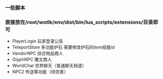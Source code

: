 ### 一些脚本
### 直接放在/root/wotlk/env/dist/bin/lua_scripts/extensions/目录即可
* PlayerLogin 玩家登录公告
* TeleportStore 多功能炉石 需要修改炉石的item技能id
* VendorNPC 综合物品商人
* GlyphNPC 雕文商人
* WorldChat 世界聊天（普通聊天频道）
* NPC2 传送等功能（待完善）
